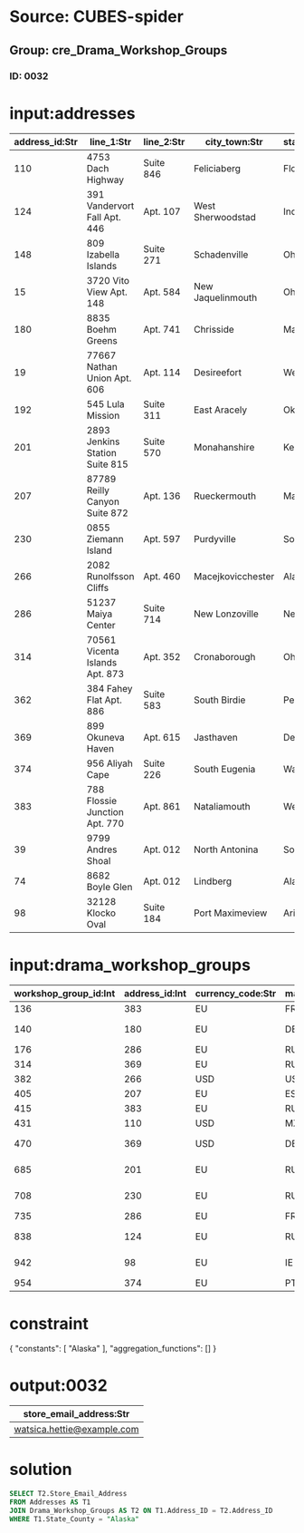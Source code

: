 # Source: CUBES-spider
## Group: cre_Drama_Workshop_Groups
### ID: 0032

# input:addresses

| address_id:Str | line_1:Str | line_2:Str | city_town:Str | state_county:Str | other_details:Str |
|---|---|---|---|---|---|
| 110 | 4753 Dach Highway | Suite 846 | Feliciaberg | Florida | nan |
| 124 | 391 Vandervort Fall Apt. 446 | Apt. 107 | West Sherwoodstad | Indiana | nan |
| 148 | 809 Izabella Islands | Suite 271 | Schadenville | Ohio | nan |
| 15 | 3720 Vito View Apt. 148 | Apt. 584 | New Jaquelinmouth | Ohio | nan |
| 180 | 8835 Boehm Greens | Apt. 741 | Chrisside | Maryland | nan |
| 19 | 77667 Nathan Union Apt. 606 | Apt. 114 | Desireefort | WestVirginia | nan |
| 192 | 545 Lula Mission | Suite 311 | East Aracely | Oklahoma | nan |
| 201 | 2893 Jenkins Station Suite 815 | Suite 570 | Monahanshire | Kentucky | nan |
| 207 | 87789 Reilly Canyon Suite 872 | Apt. 136 | Rueckermouth | Maryland | nan |
| 230 | 0855 Ziemann Island | Apt. 597 | Purdyville | SouthCarolina | nan |
| 266 | 2082 Runolfsson Cliffs | Apt. 460 | Macejkovicchester | Alaska | nan |
| 286 | 51237 Maiya Center | Suite 714 | New Lonzoville | Nebraska | nan |
| 314 | 70561 Vicenta Islands Apt. 873 | Apt. 352 | Cronaborough | Ohio | nan |
| 362 | 384 Fahey Flat Apt. 886 | Suite 583 | South Birdie | Pennsylvania | nan |
| 369 | 899 Okuneva Haven | Apt. 615 | Jasthaven | Delaware | nan |
| 374 | 956 Aliyah Cape | Suite 226 | South Eugenia | Washington | nan |
| 383 | 788 Flossie Junction Apt. 770 | Apt. 861 | Nataliamouth | WestVirginia | nan |
| 39 | 9799 Andres Shoal | Apt. 012 | North Antonina | SouthDakota | nan |
| 74 | 8682 Boyle Glen | Apt. 012 | Lindberg | Alabama | nan |
| 98 | 32128 Klocko Oval | Suite 184 | Port Maximeview | Arizona | nan |

# input:drama_workshop_groups

| workshop_group_id:Int | address_id:Int | currency_code:Str | marketing_region_code:Str | store_name:Str | store_phone:Str | store_email_address:Str | other_details:Str |
|---|---|---|---|---|---|---|---|
| 136 | 383 | EU | FR | Amely Cafe | 122-084-8029 | amely.ruecker@example.com | nan |
| 140 | 180 | EU | DE | Veda Film | 793-966-9311x5303 | breitenberg.veda@example.com | nan |
| 176 | 286 | EU | RU | Queen Art | 492-463-5967 | quigley.queen@example.org | Good |
| 314 | 369 | EU | RU | Kole Photo | (256)743-0310 | kole.torp@example.org | nan |
| 382 | 266 | USD | US | WAT Food | (411)133-9128 | watsica.hettie@example.com | nan |
| 405 | 207 | EU | ES | Hansen Print | 1-764-337-3453 | hansen.krista@example.net | Good |
| 415 | 383 | EU | RU | Roo Place | (422)705-5633 | roosevelt61@example.com | nan |
| 431 | 110 | USD | MX | Uhuels Fruit | (636)443-4067 | uhuels@example.net | nan |
| 470 | 369 | USD | DE | Harry Beef | (904)958-9909x0087 | harry.nicolas@example.org | nan |
| 685 | 201 | EU | RU | Welch Flower | 334-591-4561x465 | welch.colby@example.net | Bad |
| 708 | 230 | EU | RU | Kling Workshop | 499-032-2149 | katherine.kling@example.org | nan |
| 735 | 286 | EU | FR | Orn News | +60(6)8081312118 | arturo.orn@example.org | nan |
| 838 | 124 | EU | RU | Bednar Film | 1-351-773-1587x95545 | bednar.michael@example.org | nan |
| 942 | 98 | EU | IE | Kessler Exploration | (020)161-0983x567 | kessler.maximillia@example.net | nan |
| 954 | 374 | EU | PT | Warino Photo | 1-811-875-3222 | waino.king@example.com | nan |

# constraint

{
  "constants": [
    "Alaska"
  ],
  "aggregation_functions": []
}

# output:0032

| store_email_address:Str |
|---|
| watsica.hettie@example.com |

# solution

```sql
SELECT T2.Store_Email_Address
FROM Addresses AS T1
JOIN Drama_Workshop_Groups AS T2 ON T1.Address_ID = T2.Address_ID
WHERE T1.State_County = "Alaska"
```
